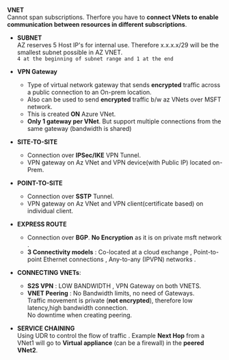 **VNET**  
Cannot span subscriptions. Therfore you have to **connect VNets to enable communication between resources in different subscriptions**.  
+ **SUBNET**  
AZ reserves 5 Host IP's for internal use. Therefore x.x.x.x/29 will be the smallest subnet possible in AZ VNET.  
`4 at the beginning of subnet range and 1 at the end`  
+ **VPN Gateway**  
  + Type of virtual network gateway that sends **encrypted** traffic across a public connection to an On-prem location.  
  + Also can be used to send **encrypted** traffic b/w az VNets over MSFT network.
  + This is created **ON** Azure VNet.  
  + **Only 1 gateway per VNet**. But support multiple connections from the same gateway (bandwidth is shared)

+ **SITE-TO-SITE**
  + Connection over **IPSec/IKE** VPN Tunnel.
  + VPN gateway on Az VNet and VPN device(with Public IP) located on-Prem.
+ **POINT-TO-SITE**
  + Connection over **SSTP** Tunnel.
  + VPN gateway on Az VNet and VPN client(certificate based) on individual client.
+ **EXPRESS ROUTE**
  + Connection over **BGP**. **No Encryption** as it is on private msft network .
  + **3 Connectivity models** : Co-located at a cloud exchange , Point-to-point Ethernet connections , Any-to-any (IPVPN) networks .

+ **CONNECTING VNETs**:  
  + **S2S VPN** : LOW BANDWIDTH , VPN Gateway on both VNETS.  
  + **VNET Peering** : No Bandwidth limits, no need of Gateways.  
Traffic movement is private (**not encrypted**), therefore low latency,high bandwidth connection.  
No downtime when creating peering.  

+ **SERVICE CHAINING**  
Using UDR to control the flow of traffic . Example **Next Hop** from a VNet1 will go to **Virtual appliance** (can be a firewall) in the **peered VNet2**.
